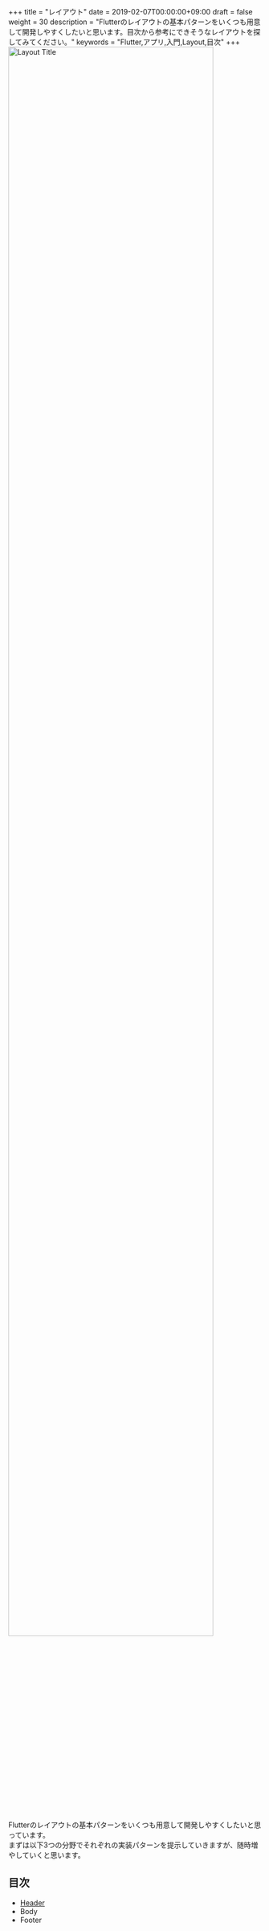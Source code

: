 +++
title = "レイアウト"
date = 2019-02-07T00:00:00+09:00
draft = false
weight = 30
description = "Flutterのレイアウトの基本パターンをいくつも用意して開発しやすくしたいと思います。目次から参考にできそうなレイアウトを探してみてください。"
keywords = "Flutter,アプリ,入門,Layout,目次"
+++
<img src="http://flutter.ctrnost.com/images/layout/flutter_layout.svg" width="90%" alt="Layout Title"/>

Flutterのレイアウトの基本パターンをいくつも用意して開発しやすくしたいと思っています。   
まずは以下3つの分野でそれぞれの実装パターンを提示していきますが、随時増やしていくと思います。

## 目次

- [Header](header/)
- Body
- Footer
